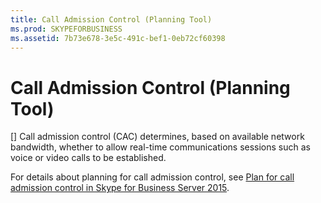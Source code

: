 ```yaml
---
title: Call Admission Control (Planning Tool)
ms.prod: SKYPEFORBUSINESS
ms.assetid: 7b73e678-3e5c-491c-bef1-0eb72cf60398
---
```



# Call Admission Control (Planning Tool)
[]
Call admission control (CAC) determines, based on available network bandwidth, whether to allow real-time communications sessions such as voice or video calls to be established.
  
    
    

For details about planning for call admission control, see  [Plan for call admission control in Skype for Business Server 2015](plan-for-call-admission-control-in-skype-for-business-server-2015.md).
